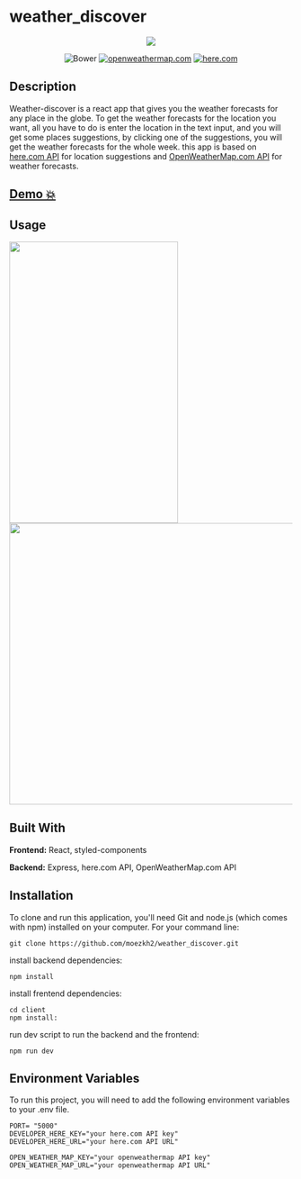 # weather_discover
<p align="center">
<img src="https://github.com/moezkh2/weather_discover/assets/17712659/6f1254a6-1f86-48c6-8900-cde3b697004e" >
</p>

<div align="center">
  <img alt="Bower" src="https://img.shields.io/bower/l/mi">
<a href="https://openweathermap.org/api"><img src="https://img.shields.io/badge/openweathermap.com-API-e96e50?style=flat&logo=#00AFAA&logoColor=00AFAA&link=https://openweathermap.org/api" alt="openweathermap.com" /></a>
<a href="https://www.here.com/"><img src="https://img.shields.io/badge/here.com-API-blue?style=flat&logo=#00AFAA&logoColor=00AFAA&link=https://www.here.com/" alt="here.com" /></a>
</div>

## Description

Weather-discover is a react app that gives you the weather forecasts for any place in the globe.
To get the weather forecasts for the location you want, all you have to do is enter the location in the text input, and you will get some places suggestions,  by clicking one of the suggestions, you will get the weather forecasts for the whole week.
this app is based on [here.com API](https://www.here.com) for location suggestions and [OpenWeatherMap.com API](https://openweathermap.org/api)  for weather forecasts.

## [Demo 💥](https://weather-discover.vercel.app/)

## Usage

<div>
<img src="https://github.com/moezkh2/weather_discover/assets/17712659/c4c2002b-010e-44fb-8e93-a92b0d5ee3cd" width=300 height=500>
<img src="https://github.com/moezkh2/weather_discover/assets/17712659/8c6ac8d1-feb4-4c77-8be6-a0a42bc34a21" width=550 height=500>
</div>

## Built With 

**Frontend:** React, styled-components

**Backend:** Express, here.com API, OpenWeatherMap.com API

## Installation
To clone and run this application, you'll need Git and node.js (which comes with npm) installed on your computer.
For your command line:
````
git clone https://github.com/moezkh2/weather_discover.git
````
install backend dependencies:
````
npm install
````
install frentend dependencies:
````
cd client
npm install:
````
run dev script to run the backend and the frontend:
````
npm run dev
````

## Environment Variables
To run this project, you will need to add the following environment variables to your .env file.
````
PORT= "5000"
DEVELOPER_HERE_KEY="your here.com API key"
DEVELOPER_HERE_URL="your here.com API URL"

OPEN_WEATHER_MAP_KEY="your openweathermap API key"
OPEN_WEATHER_MAP_URL="your openweathermap API URL"
````
